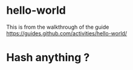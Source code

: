 # hello-world
This is from the walkthrough of the guide https://guides.github.com/activities/hello-world/


# Hash anything ?
